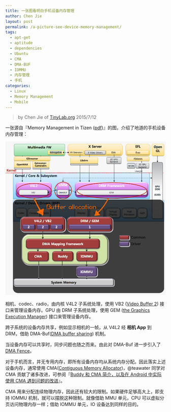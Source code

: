 ```yaml
---
title: 一张图看明白手机设备内存管理
author: Chen Jie
layout: post
permalink: /a-picture-see-device-memory-management/
tags:
  - apt-get
  - aptitude
  - dependencies
  - Ubuntu
  - CMA
  - DMA-BUF
  - IOMMU
  - 内存管理
  - 手机
categories:
  - Linux
  - Memory Management
  - Mobile
---
```


<!-- title: 一张图看明白手机设备内存管理 -->

<!-- %s/!\[image\](/&#038;\/wp-content\/uploads\/2015\/07\// -->

> by Chen Jie of [TinyLab.org][1]
> 2015/7/12

一张源自『Memory Management in Tizen ([pdf][2])』的图，介绍了地道的手机设备内存管理：

![image][3]

相机、codec、radio，由内核 V4L2 子系统处理，使用 VB2 ([Video Buffer 2][4]) 接口来管理设备内存。GPU 由 DRM 子系统处理，使用 GEM ([the Graphics Execution Manager][5]) 接口来管理设备内存。

跨子系统的设备内存共享，例如显示相机的一帧，从 V4L2 经 **相机 App** 到 DRM，借助 DMA-Buf([DMA buffer sharing][6]) 机制。

当设备内存可以共享时，同步问题也随之而来。由此对 DMA-Buf 进一步引入了 [DMA Fence][7]。

对于手机而言，并无专用内存，即所有设备内存均从系统内存分配。因此落实上述设备内存，通常使用 CMA([Contiguous Memory Allocator][8])，@teawater 同学对 CMA 贡献了诸多改进，可参阅『[Buddy 和 CMA 简介，以及在 Android 中实际使用 CMA 遇到问题的改进][9]』。

CMA 用来分配连续物理内存，因此还有较大的限制。如果硬件足够高大上，即支持 IOMMU 机制，就可以摆脱这种限制。就像借助 MMU 单元，CPU 可以虚拟分页访问物理内存一样；借助 IOMMU 单元，IO 设备达到同样的目的。





 [1]: http://tinylab.org
 [2]: https://events.linuxfoundation.org/images/stories/slides/lfcs2013_ham.pdf
 [3]: /wp-content/uploads/2015/07/tizen-kern-mm.jpg
 [4]: https://lwn.net/Articles/416649/
 [5]: https://lwn.net/Articles/283798/
 [6]: https://lwn.net/Articles/474819/
 [7]: https://lwn.net/Articles/506435/
 [8]: https://lwn.net/Articles/447029/
 [9]: /buddy-actually-use-cma-and-cma-brochures-as-well-as-android-problem-improving/
